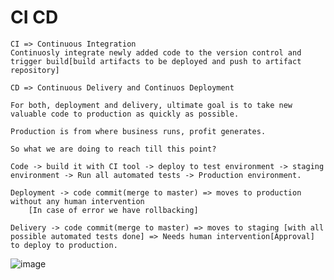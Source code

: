 # CI CD

```
CI => Continuous Integration
Continuosly integrate newly added code to the version control and trigger build[build artifacts to be deployed and push to artifact repository]
```
```
CD => Continuous Delivery and Continuos Deployment
```
```
For both, deployment and delivery, ultimate goal is to take new valuable code to production as quickly as possible.

Production is from where business runs, profit generates.

So what we are doing to reach till this point?
```
```
Code -> build it with CI tool -> deploy to test environment -> staging environment -> Run all automated tests -> Production environment.
```

```
Deployment -> code commit(merge to master) => moves to production without any human intervention
    [In case of error we have rollbacking]

Delivery -> code commit(merge to master) => moves to staging [with all possible automated tests done] => Needs human intervention[Approval] to deploy to production.
```

![image](https://user-images.githubusercontent.com/76727343/217778446-0ea0898d-11e4-4e70-82d6-e8bc51f6fb1c.png)
